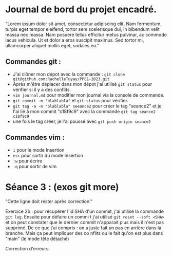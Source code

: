 # Journal de bord du projet encadré.

"Lorem ipsum dolor sit amet, consectetur adipiscing elit. Nam fermentum, turpis eget tempor eleifend, tortor sem scelerisque dui, in bibendum velit massa nec massa. Nam posuere tellus efficitur metus pulvinar, ac commodo lacus vehicula. Ut et dolor a eros suscipit maximus. Sed tortor mi, ullamcorper aliquet mollis eget, sodales eu."

## Commandes git : 

- J'ai clôner mon dépot avec la commande : `git clone git@github.com:RachelleTuyay/PPE1-2023.git`
- Après m'être déplacer dans mon dépot j'ai utilisé `git status` pour vérifier si il y a des conflits.
- `vim journal.md` pour modifier mon journal via la console de commande.
- `git commit -m "blablabla"` et `git status` pour vérifier.
- `git tag -a -m "blablabla" seeance2` pour créer le tag "seance2" et je l'ai lié à mon commit "c18f9c9" avec la commande `git tag seance2 c18f9c9`
- une fois le tag créer, je l'ai poussé avec `git push origin seance2`



## Commandes vim : 

- `i` pour le mode Insertion
- `esc` pour sortir du mode Insertion
- `:w` pour écrire
- `:q` pour sortir de vim

# Séance 3 : (exos git more)
"Cette ligne doit rester après correction."

Exercice 2b : pour récupérer l'id SHA d'un commit, j'ai utilisé la commande `git log`. Ensuite pour défaire un commi
t j'ai utilisé `git reset --soft <SHA>` et on peut constater que le dernier commit n'apparait plus mais il n'est pas
 supprimé. De ce que j'ai compris : on a juste fait un pas en arrière dans la branche. Mais ça peut impliquer des co
nflits ou le fait qu'on est plus dans "main" (le mode tête détaché)

Correction d'erreurs.
